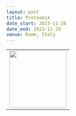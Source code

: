 ```yaml
---
layout: post
title: ProteomiX
date_start: 2023-11-28
date_end: 2023-11-29
venue: Rome, Italy
---
```



<table border="0">
<tr>
<td><a href=”http://elixir-italy.org”><img src="../../../img/proteomix_2023.jpg" height="150"></a></td>
</tr>
</table>
<br>
<br>

